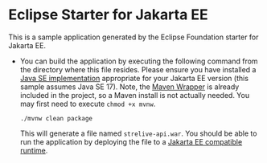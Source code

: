 # Eclipse Starter for Jakarta EE
This is a sample application generated by the Eclipse Foundation starter for Jakarta EE.

* You can build the application by executing the following command from the directory where this file resides. Please ensure you have installed a [Java SE implementation](https://adoptium.net) appropriate for your Jakarta EE version (this sample assumes Java SE 17). Note, the [Maven Wrapper](https://maven.apache.org/wrapper/) is already included in the project, so a Maven install is not actually needed. You may first need to execute `chmod +x mvnw`.

  ```
  ./mvnw clean package
  ```
 
  This will generate a file named `strelive-api.war`. You should be able to run the application by deploying the file to
  a [Jakarta EE compatible runtime](https://jakarta.ee/compatibility).
